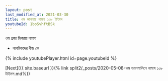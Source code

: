 ```yaml
---
layout: post
last_modified_at: 2021-03-30
title: ওম জানাযায় নামায ১০৮ টাইমস
youtubeId: 1boSvhftBSk
---
```

 
 
 ওম প্রজা ভিজায়া নামায  
 
 -  নাগরিকদের বীজ কে 
 
  
 
  
 
 
 
 
 
 


{% include youtubePlayer.html id=page.youtubeId %}
 
[Next]({{ site.baseurl }}{% link  split2/_posts/2020-05-08-ওম ভ্যানমালিনে নামায ১০৮ টাইমস.md%})
 
